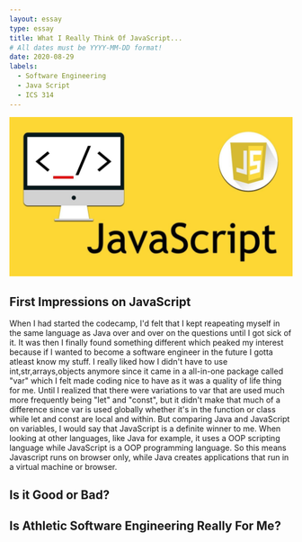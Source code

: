 ```yaml
---
layout: essay
type: essay
title: What I Really Think Of JavaScript...
# All dates must be YYYY-MM-DD format!
date: 2020-08-29
labels:
  - Software Engineering
  - Java Script
  - ICS 314
---
```


<img class="ui image" src="../images/java_script_banner.jpg">

## First Impressions on JavaScript 

When I had started the codecamp, I'd felt that I kept reapeating myself in the same language as Java over and over on the questions until I got sick of it. It was then I finally found something different which peaked my interest because if I wanted to become a software engineer in the future I gotta atleast know my stuff. I really liked how I didn't have to use int,str,arrays,objects anymore since it came in a all-in-one package called "var" which I felt made coding nice to have as it was a quality of life thing for me.
Until I realized that there were variations to var that are used much more frequently being "let" and "const", but it didn't make that much of a difference since var is used globally whether it's in the function or class while let and const are local and within. But comparing Java and JavaScript on variables, I would say that JavaScript is a definite winner to me. When looking
at other languages, like Java for example, it uses a OOP scripting language while JavaScript is a OOP programming language. So this means Javascript runs on browser only, while Java creates applications that run in a virtual machine or browser.

## Is it Good or Bad?



## Is Athletic Software Engineering Really For Me?


